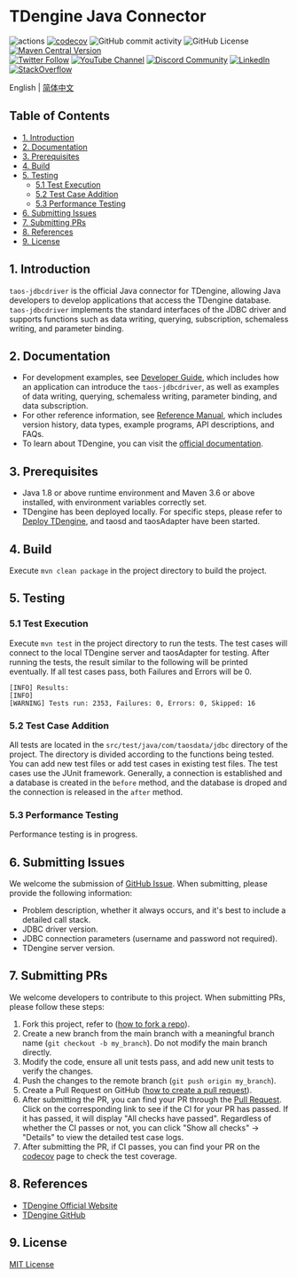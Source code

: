 <!-- omit in toc -->
# TDengine Java Connector

![actions](https://github.com/taosdata/taos-connector-jdbc/actions/workflows/build.yml/badge.svg)
[![codecov](https://codecov.io/gh/taosdata/taos-connector-jdbc/graph/badge.svg?token=GQRD9WCQ64)](https://codecov.io/gh/taosdata/taos-connector-jdbc)
![GitHub commit activity](https://img.shields.io/github/commit-activity/m/taosdata/taos-connector-jdbc)
![GitHub License](https://img.shields.io/github/license/taosdata/taos-connector-jdbc)
[![Maven Central Version](https://img.shields.io/maven-central/v/com.taosdata.jdbc/taos-jdbcdriver?label=Maven%20Central)](https://central.sonatype.com/artifact/com.taosdata.jdbc/taos-jdbcdriver)
<br />
[![Twitter Follow](https://img.shields.io/twitter/follow/tdenginedb?label=TDengine&style=social)](https://twitter.com/tdenginedb)
[![YouTube Channel](https://img.shields.io/badge/Subscribe_@tdengine--white?logo=youtube&style=social)](https://www.youtube.com/@tdengine)
[![Discord Community](https://img.shields.io/badge/Join_Discord--white?logo=discord&style=social)](https://discord.com/invite/VZdSuUg4pS)
[![LinkedIn](https://img.shields.io/badge/Follow_LinkedIn--white?logo=linkedin&style=social)](https://www.linkedin.com/company/tdengine)
[![StackOverflow](https://img.shields.io/badge/Ask_StackOverflow--white?logo=stackoverflow&style=social&logoColor=orange)](https://stackoverflow.com/questions/tagged/tdengine)

English | [简体中文](./README-CN.md)

<!-- omit in toc -->
## Table of Contents

- [1. Introduction](#1-introduction)
- [2. Documentation](#2-documentation)
- [3. Prerequisites](#3-prerequisites)
- [4. Build](#4-build)
- [5. Testing](#5-testing)
  - [5.1 Test Execution](#51-test-execution)
  - [5.2 Test Case Addition](#52-test-case-addition)
  - [5.3 Performance Testing](#53-performance-testing)
- [6. Submitting Issues](#6-submitting-issues)
- [7. Submitting PRs](#7-submitting-prs)
- [8. References](#8-references)
- [9. License](#9-license)


## 1. Introduction
`taos-jdbcdriver` is the official Java connector for TDengine, allowing Java developers to develop applications that access the TDengine database. `taos-jdbcdriver` implements the standard interfaces of the JDBC driver and supports functions such as data writing, querying, subscription, schemaless writing, and parameter binding.

## 2. Documentation  
- For development examples, see [Developer Guide](https://docs.tdengine.com/developer-guide/), which includes how an application can introduce the `taos-jdbcdriver`, as well as examples of data writing, querying, schemaless writing, parameter binding, and data subscription.
- For other reference information, see [Reference Manual](https://docs.tdengine.com/tdengine-reference/client-libraries/java/), which includes version history, data types, example programs, API descriptions, and FAQs.
- To learn about TDengine, you can visit the [official documentation](https://docs.tdengine.com).

## 3. Prerequisites
- Java 1.8 or above runtime environment and Maven 3.6 or above installed, with environment variables correctly set.
- TDengine has been deployed locally. For specific steps, please refer to [Deploy TDengine](https://docs.tdengine.com/get-started/deploy-from-package/), and taosd and taosAdapter have been started.

## 4. Build
Execute `mvn clean package` in the project directory to build the project.

## 5. Testing
### 5.1 Test Execution
Execute `mvn test` in the project directory to run the tests. The test cases will connect to the local TDengine server and taosAdapter for testing.
After running the tests, the result similar to the following will be printed eventually. If all test cases pass, both Failures and Errors will be 0.
```
[INFO] Results:
[INFO] 
[WARNING] Tests run: 2353, Failures: 0, Errors: 0, Skipped: 16
```

### 5.2 Test Case Addition
All tests are located in the `src/test/java/com/taosdata/jdbc` directory of the project. The directory is divided according to the functions being tested. You can add new test files or add test cases in existing test files.
The test cases use the JUnit framework. Generally, a connection is established and a database is created in the `before` method, and the database is droped and the connection is released in the `after` method.

### 5.3 Performance Testing
Performance testing is in progress.

## 6. Submitting Issues
We welcome the submission of [GitHub Issue](https://github.com/taosdata/taos-connector-jdbc/issues/new?template=Blank+issue). When submitting, please provide the following information:

- Problem description, whether it always occurs, and it's best to include a detailed call stack.
- JDBC driver version.
- JDBC connection parameters (username and password not required).
- TDengine server version.

## 7. Submitting PRs
We welcome developers to contribute to this project. When submitting PRs, please follow these steps:

1. Fork this project, refer to ([how to fork a repo](https://docs.github.com/en/get-started/quickstart/fork-a-repo)).
1. Create a new branch from the main branch with a meaningful branch name (`git checkout -b my_branch`). Do not modify the main branch directly.
1. Modify the code, ensure all unit tests pass, and add new unit tests to verify the changes.
1. Push the changes to the remote branch (`git push origin my_branch`).
1. Create a Pull Request on GitHub ([how to create a pull request](https://docs.github.com/en/pull-requests/collaborating-with-pull-requests/proposing-changes-to-your-work-with-pull-requests/creating-a-pull-request)).
1. After submitting the PR, you can find your PR through the [Pull Request](https://github.com/taosdata/taos-connector-jdbc/pulls). Click on the corresponding link to see if the CI for your PR has passed. If it has passed, it will display "All checks have passed". Regardless of whether the CI passes or not, you can click "Show all checks" -> "Details" to view the detailed test case logs.
1. After submitting the PR, if CI passes, you can find your PR on the [codecov](https://app.codecov.io/gh/taosdata/taos-connector-jdbc/pulls) page to check the test coverage.

## 8. References
- [TDengine Official Website](https://www.tdengine.com/) 
- [TDengine GitHub](https://github.com/taosdata/TDengine) 

## 9. License
[MIT License](./LICENSE)
